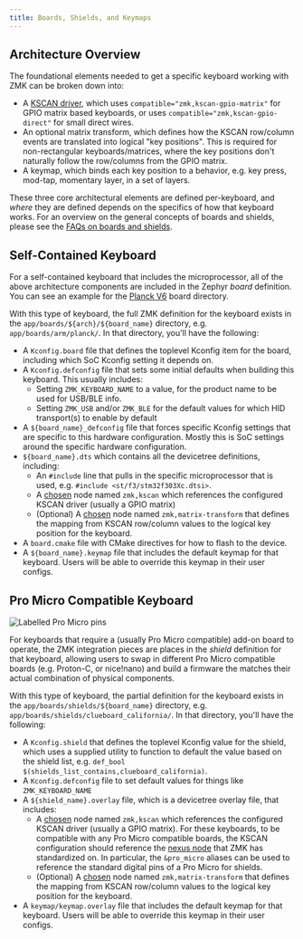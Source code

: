 ```yaml
---
title: Boards, Shields, and Keymaps
---
```


## Architecture Overview

The foundational elements needed to get a specific keyboard working with ZMK can be broken down into:

- A [KSCAN driver](https://docs.zephyrproject.org/3.2.0/reference/peripherals/kscan.html), which uses `compatible="zmk,kscan-gpio-matrix"` for GPIO matrix based keyboards, or uses `compatible="zmk,kscan-gpio-direct"` for small direct wires.
- An optional matrix transform, which defines how the KSCAN row/column events are translated into logical "key positions". This is required for non-rectangular keyboards/matrices, where the key positions don't naturally follow the row/columns from the GPIO matrix.
- A keymap, which binds each key position to a behavior, e.g. key press, mod-tap, momentary layer, in a set of layers.

These three core architectural elements are defined per-keyboard, and _where_ they are defined depends on the specifics of how that
keyboard works. For an overview on the general concepts of boards and shields, please see the [FAQs on boards and shields](../faq.md#why-boards-and-shields-why-not-just-keyboard).

## Self-Contained Keyboard

For a self-contained keyboard that includes the microprocessor, all of the above architecture components are included in the Zephyr _board_ definition. You can see an example for the [Planck V6](https://github.com/zmkfirmware/zmk/tree/main/app/boards/arm/planck) board directory.

With this type of keyboard, the full ZMK definition for the keyboard exists
in the `app/boards/${arch}/${board_name}` directory, e.g. `app/boards/arm/planck/`. In that directory, you'll have the following:

- A `Kconfig.board` file that defines the toplevel Kconfig item for the board, including which SoC Kconfig setting it depends on.
- A `Kconfig.defconfig` file that sets some initial defaults when building this keyboard. This usually includes:
  - Setting `ZMK_KEYBOARD_NAME` to a value, for the product name to be used for USB/BLE info.
  - Setting `ZMK_USB` and/or `ZMK_BLE` for the default values for which HID transport(s) to enable by default
- A `${board_name}_defconfig` file that forces specific Kconfig settings that are specific to this hardware configuration. Mostly this is SoC settings around the specific hardware configuration.
- `${board_name}.dts` which contains all the devicetree definitions, including:
  - An `#include` line that pulls in the specific microprocessor that is used, e.g. `#include <st/f3/stm32f303Xc.dtsi>`.
  - A [chosen](https://docs.zephyrproject.org/3.2.0/guides/dts/intro.html#aliases-and-chosen-nodes) node named `zmk,kscan` which references the configured KSCAN driver (usually a GPIO matrix)
  - (Optional) A [chosen](https://docs.zephyrproject.org/3.2.0/guides/dts/intro.html#aliases-and-chosen-nodes) node named `zmk,matrix-transform` that defines the mapping from KSCAN row/column values to the logical key position for the keyboard.
- A `board.cmake` file with CMake directives for how to flash to the device.
- A `${board_name}.keymap` file that includes the default keymap for that keyboard. Users will be able to override this keymap in their user configs.

## Pro Micro Compatible Keyboard

![Labelled Pro Micro pins](../assets/interconnects/pro_micro/pinout.png)

For keyboards that require a (usually Pro Micro compatible) add-on board to operate, the ZMK integration pieces are places
in the _shield_ definition for that keyboard, allowing users to
swap in different Pro Micro compatible boards (e.g. Proton-C, or nice!nano) and build a firmware the matches their actual
combination of physical components.

With this type of keyboard, the partial definition for the keyboard exists
in the `app/boards/shields/${board_name}` directory, e.g. `app/boards/shields/clueboard_california/`. In that directory, you'll have the following:

- A `Kconfig.shield` that defines the toplevel Kconfig value for the shield, which uses a supplied utility to function to default the value based on the shield list, e.g. `def_bool $(shields_list_contains,clueboard_california)`.
- A `Kconfig.defconfig` file to set default values for things like `ZMK_KEYBOARD_NAME`
- A `${shield_name}.overlay` file, which is a devicetree overlay file, that includes:
  - A [chosen](https://docs.zephyrproject.org/3.2.0/guides/dts/intro.html#aliases-and-chosen-nodes) node named `zmk,kscan` which references the configured KSCAN driver (usually a GPIO matrix). For these keyboards, to be compatible with any Pro Micro compatible boards, the KSCAN configuration should reference the [nexus node](https://docs.zephyrproject.org/3.2.0/guides/porting/shields.html#gpio-nexus-nodes) that ZMK has standardized on. In particular, the `&pro_micro` aliases can be used to reference the standard digital pins of a Pro Micro for shields.
  - (Optional) A [chosen](https://docs.zephyrproject.org/3.2.0/guides/dts/intro.html#aliases-and-chosen-nodes) node named `zmk,matrix-transform` that defines the mapping from KSCAN row/column values to the logical key position for the keyboard.
- A `keymap/keymap.overlay` file that includes the default keymap for that keyboard. Users will be able to override this keymap in their user configs.

